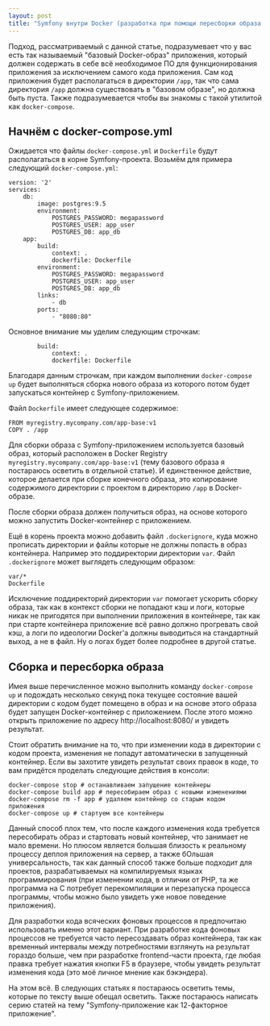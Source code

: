 ```yaml
---
layout: post
title: "Symfony внутри Docker (разработка при помощи пересборки образа контейнера)"
---
```

Подход, рассматриваемый с данной статье, подразумевает что у вас есть так называемый "базовый Docker-образ" приложения, который должен содержать в себе всё необходимое ПО для функционирования приложения за исключением самого кода приложения. Сам код приложения будет располагаться в директории `/app`, так что сама директория `/app` должна существовать в "базовом образе", но должна быть пуста. Также подразумевается чтобы вы знакомы с такой утилитой как `docker-compose`.

## Начнём с docker-compose.yml

Ожидается что файлы `docker-compose.yml` и `Dockerfile` будут располагаться в корне Symfony-проекта. Возьмём для примера следующий `docker-compose.yml`:

    version: '2'
    services:
        db:
            image: postgres:9.5
            environment:
                POSTGRES_PASSWORD: megapassword
                POSTGRES_USER: app_user
                POSTGRES_DB: app_db
        app:
            build:
                context: .
                dockerfile: Dockerfile
            environment:
                POSTGRES_PASSWORD: megapassword
                POSTGRES_USER: app_user
                POSTGRES_DB: app_db
            links:
                - db
            ports:
                - "8080:80"

Основное внимание мы уделим следующим строчкам:

            build:
                context: .
                dockerfile: Dockerfile

Благодаря данным строчкам, при каждом выполнении `docker-compose up` будет выполняться сборка нового образа из которого потом будет запускаться контейнер с Symfony-приложением.

Файл `Dockerfile` имеет следующее содержимое:

    FROM myregistry.mycompany.com/app-base:v1
    COPY . /app

Для сборки образа с Symfony-приложением используется базовый образ, который расположен в Docker Registry `myregistry.mycompany.com/app-base:v1` (тему базового образа я постараюсь осветить в отдельной статье). И единственное действие, которое делается при сборке конечного образа, это копирование содержимого директории с проектом в директорию `/app` в Docker-образе.

После сборки образа должен получиться образ, на основе которого можно запустить Docker-контейнер с приложением.

Ещё в корень проекта можно добавить файл `.dockerignore`, куда можно прописать директории и файлы которые не должны попасть в образ контейнера. Например это поддиректории директории `var`. Файл `.dockerignore` может выглядеть следующим образом:

    var/*
    Dockerfile

Исключение поддиректорий директории `var` помогает ускорить сборку образа, так как в контекст сборки не попадают кэш и логи, которые никак не пригодятся при выполнении приложения в контейнере, так как при старте контейнера приложение всё равно должно прогревать свой кэш, а логи по идеологии Docker'а должны выводиться на стандартный выход, а не в файл. Ну о логах будет более подробнее в другой статье.

## Сборка и пересборка образа

Имея выше перечисленное можно выполнить команду `docker-compose up` и подождать несколько секунд пока текущее состояние вашей директории с кодом будет помещено в образ и на основе этого образа будет запущен Docker-контейнер с приложением. После этого можно открыть приложение по адресу http://localhost:8080/ и увидеть результат.

Стоит обратить внимание на то, что при изменении кода в директории с кодом проекта, изменения не попадут автоматически в запущенный контейнер. Если вы захотите увидеть результат своих правок в коде, то вам придётся проделать следующие действия в консоли:

    docker-compose stop # останавливаем запущение контейнеры
    docker-compose build app # пересобираем образ с новыми изменениями
    docker-compose rm -f app # удаляем контейнер со старым кодом приложения
    docker-compose up # стартуем все контейнеры

Данный способ плох тем, что после каждого изменения кода требуется пересобирать образ и стартовать новый контейнер, что занимает не мало времени. Но плюсом является большая близость к реальному процессу деплоя приложения на сервер, а также бОльшая универсальность, так как данный способ также больше подходит для проектов, разрабатываемых на компилируемых языках программирования (при изменении кода, в отличии от PHP, та же программа на C потребует перекомпиляции и перезапуска процесса программы, чтобы можно было увидеть уже новое поведение приложения).

Для разработки кода всяческих фоновых процессов я предпочитаю использовать именно этот вариант. При разработке кода фоновых процессов не требуется часто пересоздавать образ контейнера, так как временный интервалы между потребностями взглянуть на результат гораздо больше, чем при разработке frontend-части проекта, где любая правка требует нажатия кнопки F5 в браузере, чтобы увидеть результат изменения кода (это моё личное мнение как бэкэндера).

На этом всё. В следующих статьях я постараюсь осветить темы, которые по тексту выше обещал осветить. Также постараюсь написать серию статей на тему "Symfony-приложение как 12-факторное приложение".